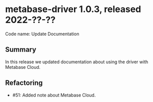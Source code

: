 # metabase-driver 1.0.3, released 2022-??-??

Code name: Update Documentation

## Summary

In this release we updated documentation about using the driver with Metabase Cloud.

## Refactoring

* #51: Added note about Metabase Cloud.
